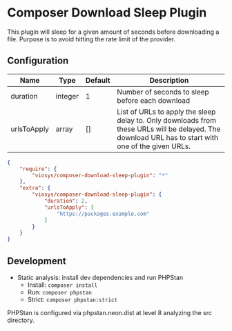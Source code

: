 # Composer Download Sleep Plugin

This plugin will sleep for a given amount of seconds before downloading a file.
Purpose is to avoid hitting the rate limit of the provider.

## Configuration

| Name        | Type    | Default | Description                                                                                                                                         |
|-------------|---------|---------|-----------------------------------------------------------------------------------------------------------------------------------------------------|
| duration    | integer | 1       | Number of seconds to sleep before each download                                                                                                     |
| urlsToApply | array   | []      | List of URLs to apply the sleep delay to. Only downloads from these URLs will be delayed. The download URL has to start with one of the given URLs. |

```json
{
    "require": {
        "viosys/composer-download-sleep-plugin": "*"
    },
    "extra": {
        "viosys/composer-download-sleep-plugin": {
            "duration": 2,
            "urlsToApply": [
                "https://packages.example.com"
            ]
        }
    }
}
```

## Development

- Static analysis: install dev dependencies and run PHPStan
  - Install: `composer install`
  - Run: `composer phpstan`
  - Strict: `composer phpstan:strict`

PHPStan is configured via phpstan.neon.dist at level 8 analyzing the src directory.